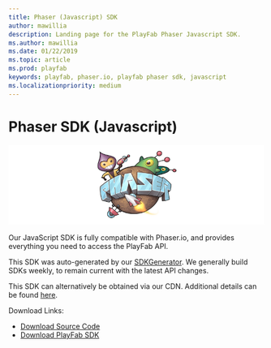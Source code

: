 ```yaml
---
title: Phaser (Javascript) SDK
author: mawillia
description: Landing page for the PlayFab Phaser Javascript SDK.
ms.author: mawillia
ms.date: 01/22/2019
ms.topic: article
ms.prod: playfab
keywords: playfab, phaser.io, playfab phaser sdk, javascript
ms.localizationpriority: medium
---
```


# Phaser SDK (Javascript)

![Phaser SDK (Javascript)](./media/Phaser1.png)

Our JavaScript SDK is fully compatible with Phaser.io, and provides everything you need to access the PlayFab API.

This SDK was auto-generated by our [SDKGenerator](../sdkgenerator/index.md). We generally build SDKs weekly, to remain current with the latest API changes.

This SDK can alternatively be obtained via our CDN. Additional details can be found [here](https://playfab.com/playfab-now-serving-javascript-sdk-via-cdn/).

Download Links:

- [Download Source Code](https://github.com/PlayFab/JavaScriptSDK)
- [Download PlayFab SDK](https://api.playfab.com/downloads/javascript)